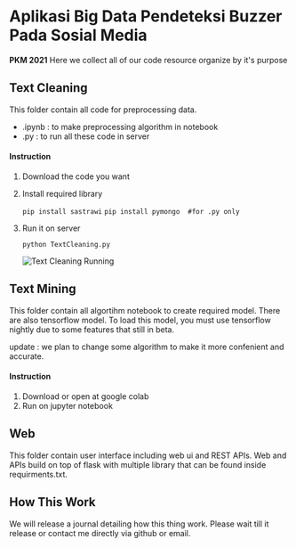 # Aplikasi Big Data Pendeteksi Buzzer Pada Sosial Media
**PKM 2021**
Here we collect all of our code resource organize by it's purpose

## Text Cleaning
This folder contain all code for preprocessing data.
- .ipynb : to make preprocessing algorithm in notebook
- .py    : to run all these code in server

#### Instruction
1. Download the code you want
2. Install required library

	`pip install sastrawi`
    `pip install pymongo  #for .py only`

3. Run it on server

    `python TextCleaning.py`

	![Text Cleaning Running](https://www.notion.so/image/https%3A%2F%2Fs3-us-west-2.amazonaws.com%2Fsecure.notion-static.com%2F2b72d0d2-0a40-48f9-a97e-20fe7d3b5229%2FUntitled.png?table=block&id=fe58a349-5345-4ea7-b0e7-c12b785eeb57&spaceId=b6a48d92-ff9f-4048-b3cc-7114931ff054&width=2460&userId=447af2ac-31dc-4717-8eb4-bf622c97a8ed&cache=v2)

## Text Mining
This folder contain all algortihm notebook to create required model. There are also tensorflow model. To load this model, you must use tensorflow nightly due to some features that still in beta.

update : we plan to change some algorithm to make it more confenient and accurate.

#### Instruction
1. Download or open at google colab
2. Run on jupyter notebook


## Web 

This folder contain user interface including web ui and REST APIs. Web and APIs build on top of flask with multiple library that can be found inside requirments.txt. 


## How This Work
We will release a journal detailing how this thing work. Please wait till it release or contact me directly via github or email.



